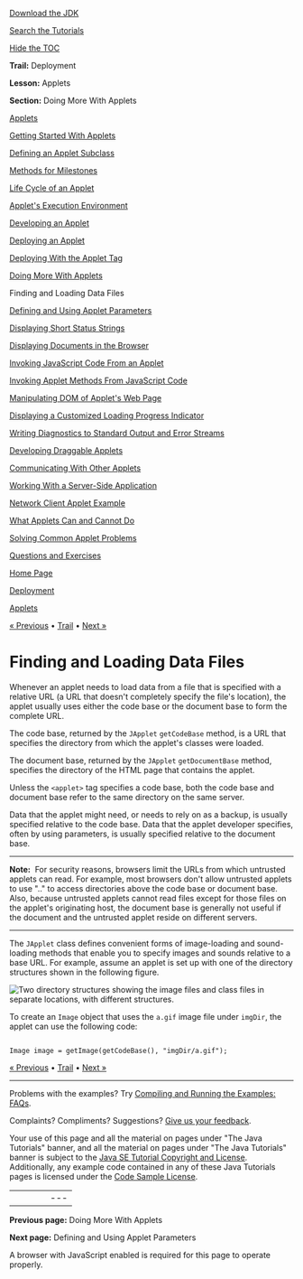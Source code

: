 [Download
the JDK](http://java.sun.com/javase/6/download.jsp)
  
[Search the
Tutorials](../../search.html)
  
[Hide the TOC](javascript:toggleLeft())

**Trail:** Deployment
  
**Lesson:** Applets
  
**Section:** Doing More With Applets

[Applets](index.html)

[Getting Started With Applets](getStarted.html)

[Defining an Applet Subclass](subclass.html)

[Methods for Milestones](appletMethods.html)

[Life Cycle of an Applet](lifeCycle.html)

[Applet's Execution Environment](appletExecutionEnv.html)

[Developing an Applet](developingApplet.html)

[Deploying an Applet](deployingApplet.html)

[Deploying With the Applet Tag](html.html)

[Doing More With Applets](doingMoreWithApplets.html)

Finding and Loading Data Files

[Defining and Using Applet Parameters](param.html)

[Displaying Short Status Strings](showStatus.html)

[Displaying Documents in the Browser](browser.html)

[Invoking JavaScript Code From an Applet](invokingJavaScriptFromApplet.html)

[Invoking Applet Methods From JavaScript Code](invokingAppletMethodsFromJavaScript.html)

[Manipulating DOM of Applet's Web Page](manipulatingDOMFromApplet.html)

[Displaying a Customized Loading Progress Indicator](customProgressIndicatorForApplet.html)

[Writing Diagnostics to Standard Output and Error Streams](stdout.html)

[Developing Draggable Applets](draggableApplet.html)

[Communicating With Other Applets](iac.html)

[Working With a Server-Side Application](server.html)

[Network Client Applet Example](clientExample.html)

[What Applets Can and Cannot Do](security.html)

[Solving Common Applet Problems](problemsindex.html)

[Questions and Exercises](QandE/questions.html)

[Home Page](../../index.html)
>
[Deployment](../index.html)
>
[Applets](index.html)

[« Previous](doingMoreWithApplets.html) • [Trail](../TOC.html) • [Next »](param.html)

# Finding and Loading Data Files

Whenever an applet needs to load data from a file that is specified with a relative URL (a URL that doesn't completely specify the file's location), the applet usually uses either the code base or the document base to form the complete URL.

The code base, returned by the `JApplet` `getCodeBase` method, is a URL that specifies the directory
from which the applet's classes were loaded.

The document base, returned by the `JApplet` `getDocumentBase` method, specifies the directory of the HTML page that contains the applet.

Unless the `<applet>` tag specifies a code base,
both the code base and document base refer to the same directory on the same server.

Data that the applet might need, or needs to rely on as a backup,
is usually specified relative to the code base. Data that the applet developer specifies, often by using parameters, is usually specified relative to the document base.

---

**Note:** 
For security reasons, browsers limit the URLs from which untrusted applets can
read. For example, most browsers don't allow untrusted applets to use ".." to
access directories above the code base or document base. Also, because untrusted
applets cannot read files
except for those files on the applet's originating host, the document base is generally
not useful if the document and the untrusted applet reside
on different servers.

---

The `JApplet` class defines convenient forms of image-loading and
sound-loading methods that enable you to specify images and sounds relative to
a base URL. For example, assume an applet is set up
with one of the directory structures shown in the following figure.

![Two directory structures showing the image files and class files in separate locations, with different structures.](../../figures/deployment/applet/7pkg.png)

To create an `Image` object that uses
the `a.gif` image file under `imgDir`,
the applet can use the following code:

```

Image image = getImage(getCodeBase(), "imgDir/a.gif");

```

[« Previous](doingMoreWithApplets.html)
•
[Trail](../TOC.html)
•
[Next »](param.html)

---

Problems with the examples? Try [Compiling and Running
the Examples: FAQs](../../information/run-examples.html).
  
Complaints? Compliments? Suggestions? [Give
us your feedback](http://download.oracle.com/javase/feedback.html).

Your use of this page and all the material on pages under "The Java Tutorials" banner,
and all the material on pages under "The Java Tutorials" banner is subject to the [Java SE Tutorial Copyright
and License](../../information/license.html).
Additionally, any example code contained in any of these Java
Tutorials pages is licensed under the
[Code
Sample License](http://developers.sun.com/license/berkeley_license.html).

|  |  |  |  |  |
| --- | --- | --- | --- | --- |
| |  |  | | --- | --- | | duke image | Oracle logo | | [About Oracle](http://www.oracle.com/us/corporate/index.html) | [Oracle Technology Network](http://www.oracle.com/technology/index.html) | [Terms of Service](https://www.samplecode.oracle.com/servlets/CompulsoryClickThrough?type=TermsOfService) | Copyright © 1995, 2011 Oracle and/or its affiliates. All rights reserved. |

**Previous page:** Doing More With Applets
  
**Next page:** Defining and Using Applet Parameters




A browser with JavaScript enabled is required for this page to operate properly.